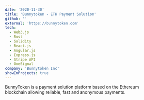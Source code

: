 ```yaml
---
date: '2020-11-30'
title: 'Bunnytoken - ETH Payment Solution'
github: ''
external: 'https://bunnytoken.com'
tech:
  - Web3.js
  - Rust
  - Solidity
  - React.js
  - Angular.js
  - Express.js
  - Stripe API
  - OneSignal
company: 'Bunnytoken Inc'
showInProjects: true
---
```


BunnyToken is a payment solution platform based on the Ethereum blockchain allowing reliable, fast and anonymous payments.
